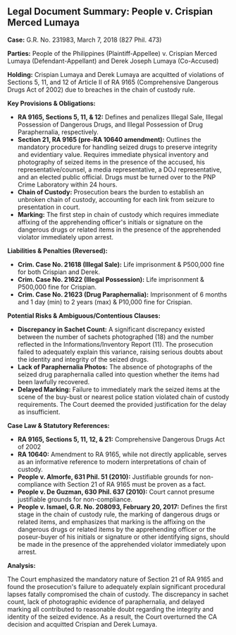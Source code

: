 ## Legal Document Summary: People v. Crispian Merced Lumaya

**Case:** G.R. No. 231983, March 7, 2018 (827 Phil. 473)

**Parties:** People of the Philippines (Plaintiff-Appellee) v. Crispian Merced Lumaya (Defendant-Appellant) and Derek Joseph Lumaya (Co-Accused)

**Holding:** Crispian Lumaya and Derek Lumaya are acquitted of violations of Sections 5, 11, and 12 of Article II of RA 9165 (Comprehensive Dangerous Drugs Act of 2002) due to breaches in the chain of custody rule.

**Key Provisions & Obligations:**

*   **RA 9165, Sections 5, 11, & 12:** Defines and penalizes Illegal Sale, Illegal Possession of Dangerous Drugs, and Illegal Possession of Drug Paraphernalia, respectively.
*   **Section 21, RA 9165 (pre-RA 10640 amendment):** Outlines the mandatory procedure for handling seized drugs to preserve integrity and evidentiary value. Requires immediate physical inventory and photography of seized items in the presence of the accused, his representative/counsel, a media representative, a DOJ representative, and an elected public official. Drugs must be turned over to the PNP Crime Laboratory within 24 hours.
*   **Chain of Custody:** Prosecution bears the burden to establish an unbroken chain of custody, accounting for each link from seizure to presentation in court.
*   **Marking:** The first step in chain of custody which requires immediate affixing of the apprehending officer's initials or signature on the dangerous drugs or related items in the presence of the apprehended violator immediately upon arrest.

**Liabilities & Penalties (Reversed):**

*   **Crim. Case No. 21618 (Illegal Sale):** Life imprisonment & P500,000 fine for both Crispian and Derek.
*   **Crim. Case No. 21622 (Illegal Possession):** Life imprisonment & P500,000 fine for Crispian.
*   **Crim. Case No. 21623 (Drug Paraphernalia):** Imprisonment of 6 months and 1 day (min) to 2 years (max) & P10,000 fine for Crispian.

**Potential Risks & Ambiguous/Contentious Clauses:**

*   **Discrepancy in Sachet Count:** A significant discrepancy existed between the number of sachets photographed (18) and the number reflected in the Informations/Inventory Report (11). The prosecution failed to adequately explain this variance, raising serious doubts about the identity and integrity of the seized drugs.
*   **Lack of Paraphernalia Photos:** The absence of photographs of the seized drug paraphernalia called into question whether the items had been lawfully recovered.
*   **Delayed Marking:** Failure to immediately mark the seized items at the scene of the buy-bust or nearest police station violated chain of custody requirements. The Court deemed the provided justification for the delay as insufficient.

**Case Law & Statutory References:**

*   **RA 9165, Sections 5, 11, 12, & 21:** Comprehensive Dangerous Drugs Act of 2002
*   **RA 10640:** Amendment to RA 9165, while not directly applicable, serves as an informative reference to modern interpretations of chain of custody.
*   **People v. Almorfe, 631 Phil. 51 (2010):** Justifiable grounds for non-compliance with Section 21 of RA 9165 must be proven as a fact.
*   **People v. De Guzman, 630 Phil. 637 (2010):** Court cannot presume justifiable grounds for non-compliance.
*   **People v. Ismael, G.R. No. 208093, February 20, 2017:** Defines the first stage in the chain of custody rule, the marking of dangerous drugs or related items, and emphasizes that marking is the affixing on the dangerous drugs or related items by the apprehending officer or the poseur-buyer of his initials or signature or other identifying signs, should be made in the presence of the apprehended violator immediately upon arrest.

**Analysis:**

The Court emphasized the mandatory nature of Section 21 of RA 9165 and found the prosecution's failure to adequately explain significant procedural lapses fatally compromised the chain of custody. The discrepancy in sachet count, lack of photographic evidence of paraphernalia, and delayed marking all contributed to reasonable doubt regarding the integrity and identity of the seized evidence. As a result, the Court overturned the CA decision and acquitted Crispian and Derek Lumaya.
